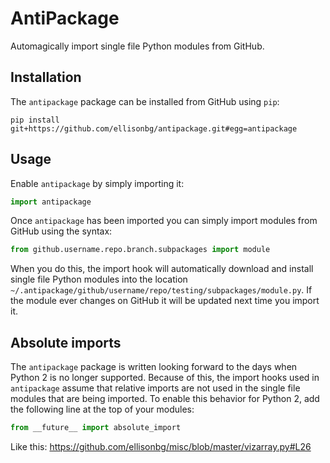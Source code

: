 AntiPackage
===========

Automagically import single file Python modules from GitHub.

## Installation

The `antipackage` package can be installed from GitHub using `pip`:

```
pip install git+https://github.com/ellisonbg/antipackage.git#egg=antipackage
```

## Usage

Enable `antipackage` by simply importing it:

```python
import antipackage
```

Once `antipackage` has been imported you can simply import modules from GitHub using the syntax:

```python
from github.username.repo.branch.subpackages import module
```

When you do this, the import hook will automatically download and install single file
Python modules into the location `~/.antipackage/github/username/repo/testing/subpackages/module.py`.
If the module ever changes on GitHub it will be updated next time you import it.

## Absolute imports

The `antipackage` package is written looking forward to the days when Python 2 is no longer
supported. Because of this, the import hooks used in `antipackage` assume that relative imports
are not used in the single file modules that are being imported. To enable this behavior for Python 2,
add the following line at the top of your modules:

```python
from __future__ import absolute_import
```

Like this: https://github.com/ellisonbg/misc/blob/master/vizarray.py#L26
